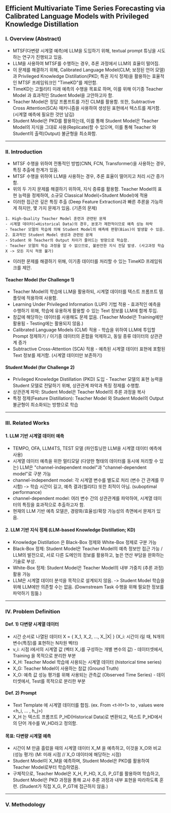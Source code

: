 ## Efficient Multivariate Time Series Forecasting via Calibrated Language Models with Privileged Knowledge Distillation

### I. Overview (Abstract)
- MTSF(다변량 시계열 예측)에 LLM을 도입하기 위해, textual prompt 튜닝을 시도하는 연구가 진행되고 있음.
- LLM을 사용하여 MTSF를 수행하는 경우, 추론 과정에서 LLM의 효율이 떨어짐.
- 이 문제를 해결하기 위해, Calibrated Language Model(CLM; 보정된 언어 모델)과 Privileged Knowledge Distillation(PKD; 특권 지식 정제)을 활용하는 효율적인 MTSF 프레임워크인 "TimeKD"를 제안함.
- TimeKD는 고퀄리티 미래 예측의 수행을 목표로 하며, 이를 위해 이기종 Teacher Model 과 효과적인 Student Model을 고안하고자 함.
- Teacher Model은 정답 프롬프트를 가진 CLM를 활용함. 또한, Subtractive Cross Attention(SCA) 매커니즘을 사용하여 생성된 표현에서 텍스트를 제거함. (시계열 예측에 필요한 것만 남김)
- Student Model은 PKD를 활용하는데, 이를 통해 Student Model은 Teacher Model의 지식을 그대로 사용(Replicate)할 수 있으며, 이를 통해 Teacher 와 Student의 출력(Output) 불균형을 최소화함.

----
### II. Introduction
- MTSF 수행을 위하여 전통적인 방법(CNN, FCN, Transformer)을 사용하는 경우, 특징 추출에 한계가 있음.
- MTSF 수행을 위하여 LLM을 사용하는 경우, 추론 효율이 떨어지고 처리 시간 증가함.
- 위의 두 가지 문제를 해결하기 위하여, 지식 증류를 활용함. Teacher Model의 표현 능력을 정제하여, 소규모 Classical Model(=Student Model)에 적용
- 이러한 접근은 깊은 특징 추출 (Deep Feature Extraction)과 빠른 추론을 가능하게 하지만, 몇 가지 문제가 있음. (기존의 문제)
```
1. High-Quality Teacher Model 훈련과 관련된 문제
- 시계열 데이터(=Historical Data)의 경우, 분포가 제한적이므로 예측 성능 하락
- Teacher 모델의 학습에 의해 Student Model의 예측에 편향(Bias)이 발생할 수 있음.
2. 효과적인 Student Model 생성과 관련된 문제
- Student 와 Teacher의 Output 차이가 줄어드는 방향으로 학습함.
- Teacher 모델의 학습 과정을 알 수 없으므로, 불완전한 지식 전달 발생. (사고과정 학습 X -> 모든 지식 적용 불가)
```
- 이러한 문제를 해결하기 위해, 이기종 데이터를 처리할 수 있는 TimeKD 프레임워크를 제안.
#### Teacher Model (for Challenge 1)
- Teacher Model의 학습에 LLM을 활용하되, 시계열 데이터를 텍스트 프롬프트 템플릿에 적용하여 사용함.
- Learning Under Privileged Information (LUPI) 기법 적용 - 효과적인 예측을 수행하기 위해, 학습에 유용하게 활용할 수 있는 Text 정보를 LLM에 함께 투입.
- 참값에 해당하는 데이터를 사용해도 문제 없음. (Teacher Model은 Training에만 활용됨 - Testing에는 활용되지 않음.)
- Calibrated Language Models (CLM) 적용 - 학습을 위하여 LLM에 투입할 Prompt 정제하기 / 이기종 데이터의 혼합을 억제하고, 동일 종류 데이터의 상관관계 증가
- Subtractive Cross-Attention (SCA) 적용 - 예측된 시계열 데이터 표현에 포함된 Text 정보를 제거함. (시계열 데이터만 보존하기)

#### Student Model (for Challenge 2)
- Privileged Knowledge Distillation (PKD) 도입 - Teacher 모델의 표현 능력을 Student 모델로 전달하기 위해, 상관관계 파악과 특징 정제를 수행함.
- 상관관계 파악: Student Model은 Teacher Model의 추론 과정을 복사
- 특정 정제(Feature Distillation): Teacher Model 와 Student Model의 Output 불균형이 최소화되는 방향으로 학습

----
### III. Related Works
#### 1. LLM 기반 시계열 데이터 예측
- TEMPO, OFA, LLM4TS, TEST 모델 (파인튜닝한 LLM을 시계열 데이터 예측에 사용)
- 시계열 데이터 예측을 위한 멀티모달 (다양한 형태의 데이터를 동시에 처리할 수 있는) LLM은 "channel-independent model"과 "channel-dependent model"로 구분 가능
- channel-independent model: 각 시계열 변수를 별도로 처리 (변수 간 관계를 무시함) -> 학습 시간이 길고, 예측 결과(퀄리티) 또한 최적이 아님. (suboptimal performance)
- channel-dependent model: 여러 변수 간의 상관관계를 파악하여, 시계열 데이터의 특징을 효과적으로 추출하고자 함.
- 현재의 LLM 기반 예측 모델은, 경량화/효율성/확장 가능성의 측면에서 문제가 있음.

#### 2. LLM 기반 지식 정제 (LLM-based Knowledge Distillation; KD)
- Knowledge Distillation 은 Black-Box 정제와 White-Box 정제로 구분 가능
- Black-Box 정제: Student Model은 Teacher Model의 예측 정보만 접근 가능 / LLM의 발전으로, 서로 다른 도메인의 정보를 활용하고, 높은 연산 부담을 완화하는 기술로 부상.
- White-Box 정제: Student Model은 Teacher Model의 내부 가중치 (추론 과정) 활용 가능
- LLM은 시계열 데이터 분석을 목적으로 설계되지 않음. -> Student Model 학습을 위해 LLM에만 의존할 수는 없음. (Downstream Task 수행을 위해 필요한 정보를 파악하기 힘듦.)

----
### IV. Problem Definition
#### Def. 1) 다변량 시계열 데이터
- 시간 순서로 나열된 데이터 X = { X_1, X_2, ..., X_|X| } (X_i: 시간이 i일 때, N개의 변수(특징)를 표현하는 N차원 벡터)
- v_i: 시점 i에서의 시계열 값 (벡터 X_i를 구성하는 개별 변수의 값) - 데이터셋에서, Training 을 목적으로 분리한 부분
- X_H: Teacher Model 학습에 사용되는 시계열 데이터 (historical time series)
- X_G: Teacher Model이 사용하는 참값 (Ground Truth)
- X_O: 예측 값 성능 평가를 위해 사용되는 관측값 (Observed Time Series) - 데이터셋에서, Test를 목적으로 분리한 부분

#### Def. 2) Prompt
- Text Template 에 시계열 데이터를 합침. (ex. From <t-H+1> to <t>, values were <h_i, ... , h_j>)
- X_H 는 텍스트 프롬프트 P_HD(Historical Data)로 변환되고, 텍스트 P_HD에서의 단어 개수를 W_HD라고 정의함.


#### 목표: 다변량 시계열 예측
- 시간이 M 만큼 흘렀을 때의 시계열 데이터 X_M 을 예측하고, 이것을 X_O와 비교 (성능 평가) (M: 미래 시점 // X_O 데이터에 해당하는 시점)
- Student Model이 X_M을 예측하며, Student Model은 PKD를 활용하여 Teacher Model로부터 학습하였음.
- 구체적으로, Teacher Model은 X_H, P_HD, X_G, P_GT를 활용하여 학습하고, Student Model은 PKD 과정을 통해 교사 추론 과정과 내부 표현을 따라하도록 훈련.
(Student가 직접 X_G, P_GT에 접근하지 않음.)

----
### V. Methodology
#### 